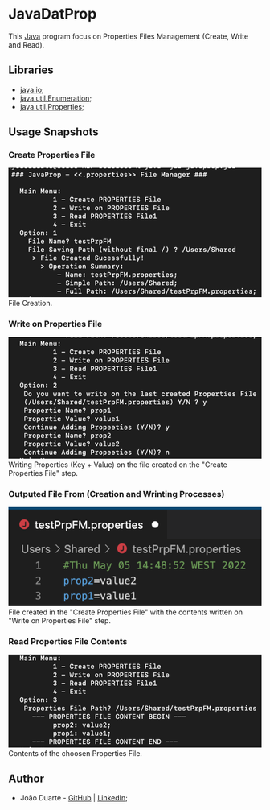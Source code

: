 # JavaDatProp

This [Java](https://www.java.com/en/) program focus on Properties Files Management (Create, Write and Read).

## Libraries
* [java.io](https://docs.oracle.com/javase/7/docs/api/java/io/package-summary.html);
* [java.util.Enumeration](https://docs.oracle.com/javase/7/docs/api/java/util/Enumeration.html);
* [java.util.Properties](https://docs.oracle.com/javase/7/docs/api/java/util/Properties.html);

## Usage Snapshots

### Create Properties File
![File Creation](https://github.com/jduarte98/JavaProp/blob/main/out/screenshots/opt1.png)\
File Creation.

### Write on Properties File
![Writing Properties (Key + Value) on the file created on the "Create Properties File" step](https://github.com/jduarte98/JavaProp/blob/main/out/screenshots/opt2.png)\
Writing Properties (Key + Value) on the file created on the "Create Properties File" step.

### Outputed File From (Creation and Wrinting Processes)
![File created in the "Create Properties File" with the contents written on "Write on Properties File" step](https://github.com/jduarte98/JavaProp/blob/main/out/screenshots/generatedFile.png)\
File created in the "Create Properties File" with the contents written on "Write on Properties File" step.

### Read Properties File Contents
![Contents of the choosen Properties File](https://github.com/jduarte98/JavaProp/blob/main/out/screenshots/opt3.png)\
Contents of the choosen Properties File.

## Author
* João Duarte - [GitHub](https://github.com/jduarte98) | [LinkedIn](https://www.linkedin.com/in/jo%C3%A3o-duarte-453bb9199);
